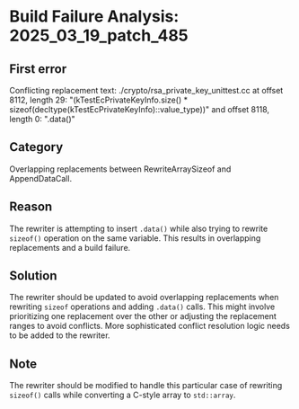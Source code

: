 # Build Failure Analysis: 2025_03_19_patch_485

## First error

Conflicting replacement text: ./crypto/rsa_private_key_unittest.cc at offset 8112, length 29: "(kTestEcPrivateKeyInfo.size() * sizeof(decltype(kTestEcPrivateKeyInfo)::value_type))" and offset 8118, length 0: ".data()"

## Category
Overlapping replacements between RewriteArraySizeof and AppendDataCall.

## Reason
The rewriter is attempting to insert `.data()` while also trying to rewrite `sizeof()` operation on the same variable. This results in overlapping replacements and a build failure.

## Solution
The rewriter should be updated to avoid overlapping replacements when rewriting `sizeof` operations and adding `.data()` calls. This might involve prioritizing one replacement over the other or adjusting the replacement ranges to avoid conflicts. More sophisticated conflict resolution logic needs to be added to the rewriter.

## Note
The rewriter should be modified to handle this particular case of rewriting `sizeof()` calls while converting a C-style array to `std::array`.